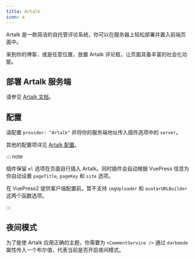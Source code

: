 ```yaml
---
title: Artalk
icon: a
---
```


Artalk 是一款简洁的自托管评论系统，你可以在服务器上轻松部署并置入前端页面中。

来到你的博客，或是任意位置，放置 Artalk 评论框，让页面具备丰富的社会化功能。

<!-- more -->

## 部署 Artalk 服务端

请参见 [Artalk 文档](https://artalk.js.org/guide/deploy.html)。

## 配置

请配置 `provider: "Artalk"` 并将你的服务端地址传入插件选项中的 `server`。

其他的配置项详见 [Artalk 配置](https://artalk.js.org/guide/frontend/config.html)。

::: note

插件保留 `el` 选项在页面自行插入 Artalk。同时插件会自动根据 VuePress 信息为你自动设置 `pageTitle`, `pageKey` 和 `site` 选项。

在 VuePress2 提供客户端配置前，暂不支持 `imgUploader` 和 `avatarURLBuilder` 这两个函数选项。

:::

## 夜间模式

为了能使 Artalk 应用正确的主题，你需要为 `<CommentService />` 通过 `darkmode` 属性传入一个布尔值，代表当前是否开启夜间模式。

